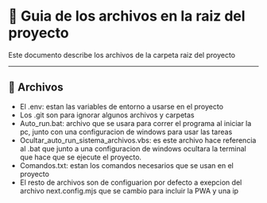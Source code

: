 # 🧬 Guia de los archivos en la raiz del proyecto

Este documento describe los archivos de la carpeta raiz del proyecto

---

## 📁 Archivos

- El .env: estan las variables de entorno a usarse en el proyecto
- Los .git son para ignorar algunos archivos y carpetas
- Auto_run.bat: archivo que se usara para correr el programa al iniciar la pc, junto con una
  configuracion de windows para usar las tareas
- Ocultar_auto_run_sistema_archivos.vbs: es este archivo hace referencia al .bat que junto a una
  configuracion de windows ocultara la terminal que hace que se ejecute el proyecto.
- Comandos.txt: estan los comandos necesarios que se usan en el proyecto
- El resto de archivos son de configuarion por defecto a exepcion del archivo next.config.mjs que
  se cambio para incluir la PWA y una ip

